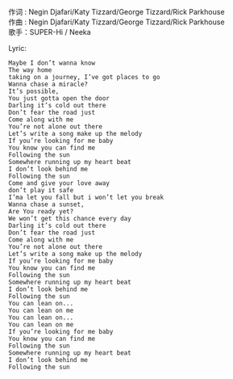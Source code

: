 
作词 : Negin Djafari/Katy Tizzard/George Tizzard/Rick Parkhouse  
作曲 : Negin Djafari/Katy Tizzard/George Tizzard/Rick Parkhouse  
歌手：SUPER-Hi / Neeka

Lyric:


	Maybe I don’t wanna know
	The way home
	taking on a journey, I’ve got places to go
	Wanna chase a miracle?
	It’s possible,
	You just gotta open the door
	Darling it’s cold out there
	Don’t fear the road just
	Come along with me
	You’re not alone out there
	Let’s write a song make up the melody
	If you’re looking for me baby
	You know you can find me
	Following the sun
	Somewhere running up my heart beat
	I don’t look behind me
	Following the sun
	Come and give your love away
	don’t play it safe
	I’ma let you fall but i won’t let you break
	Wanna chase a sunset,
	Are You ready yet?
	We won’t get this chance every day
	Darling it’s cold out there
	Don’t fear the road just
	Come along with me
	You’re not alone out there
	Let’s write a song make up the melody
	If you’re looking for me baby
	You know you can find me
	Following the sun
	Somewhere running up my heart beat
	I don’t look behind me
	Following the sun
	You can lean on...
	You can lean on me
	You can lean on...
	You can lean on me
	If you’re looking for me baby
	You know you can find me
	Following the sun
	Somewhere running up my heart beat
	I don’t look behind me
	Following the sun